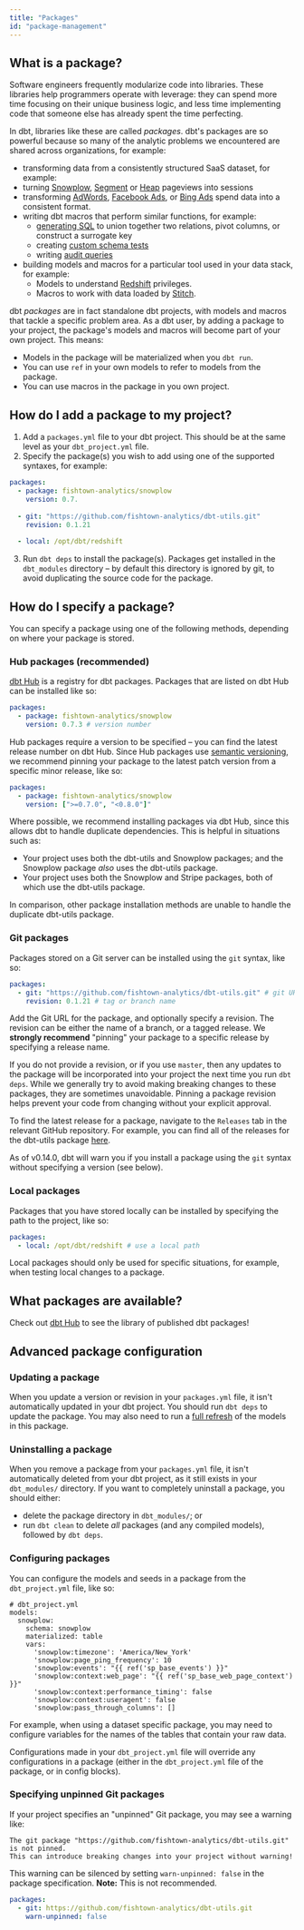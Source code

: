 ```yaml
---
title: "Packages"
id: "package-management"
---
```


## What is a package?
Software engineers frequently modularize code into libraries. These libraries help programmers operate with leverage: they can spend more time focusing on their unique business logic, and less time implementing code that someone else has already spent the time perfecting.

In dbt, libraries like these are called _packages_. dbt's packages are so powerful because so many of the analytic problems we encountered are shared across organizations, for example:
* transforming data from a consistently structured SaaS dataset, for example:
 * turning [Snowplow](https://hub.getdbt.com/fishtown-analytics/snowplow/latest/), [Segment](https://hub.getdbt.com/fishtown-analytics/segment/latest/) or [Heap](https://hub.getdbt.com/fishtown-analytics/heap/latest/) pageviews into sessions
  * transforming [AdWords](https://hub.getdbt.com/fishtown-analytics/adwords/latest/), [Facebook Ads](https://hub.getdbt.com/fishtown-analytics/facebook_ads/latest/), or [Bing Ads](https://hub.getdbt.com/fishtown-analytics/bing_ads/latest/) spend data into a consistent format.
* writing dbt macros that perform similar functions, for example:
  * [generating SQL](https://github.com/fishtown-analytics/dbt-utils#sql-helpers) to union together two relations, pivot columns, or construct a surrogate key
  * creating [custom schema tests](https://github.com/fishtown-analytics/dbt-utils#schema-tests)
  * writing [audit queries](https://hub.getdbt.com/fishtown-analytics/audit_helper/latest/)
* building models and macros for a particular tool used in your data stack, for example:
  * Models to understand [Redshift](https://hub.getdbt.com/fishtown-analytics/redshift/latest/) privileges.
  * Macros to work with data loaded by [Stitch](https://hub.getdbt.com/fishtown-analytics/stitch_utils/latest/).

dbt _packages_ are in fact standalone dbt projects, with models and macros that tackle a specific problem area. As a dbt user, by adding a package to your project, the package's models and macros will become part of your own project. This means:
* Models in the package will be materialized when you `dbt run`.
* You can use `ref` in your own models to refer to models from the package.
* You can use macros in the package in you own project.

## How do I add a package to my project?
1. Add a `packages.yml` file to your dbt project. This should be at the same level as your `dbt_project.yml` file.
2. Specify the package(s) you wish to add using one of the supported syntaxes, for example:

<File name='packages.yml'>

```yaml
packages:
  - package: fishtown-analytics/snowplow
    version: 0.7.
    
  - git: "https://github.com/fishtown-analytics/dbt-utils.git"
    revision: 0.1.21
    
  - local: /opt/dbt/redshift
```

</File>

3. Run `dbt deps` to install the package(s). Packages get installed in the `dbt_modules` directory – by default this directory is ignored by git, to avoid duplicating the source code for the package.

## How do I specify a package?
You can specify a package using one of the following methods, depending on where your package is stored.

### Hub packages (recommended)
[dbt Hub](https://hub.getdbt.com) is a registry for dbt packages. Packages that are listed on dbt Hub can be installed like so:

<File name='packages.yml'>

```yaml
packages:
  - package: fishtown-analytics/snowplow
    version: 0.7.3 # version number
```

</File>

Hub packages require a version to be specified – you can find the latest release number on dbt Hub. Since Hub packages use [semantic versioning](https://semver.org/), we recommend pinning your package to the latest patch version from a specific minor release, like so:


```yaml
packages:
  - package: fishtown-analytics/snowplow
    version: [">=0.7.0", "<0.8.0"]"
```

Where possible, we recommend installing packages via dbt Hub, since this allows dbt to handle duplicate dependencies. This is helpful in situations such as:
* Your project uses both the dbt-utils and Snowplow packages; and the Snowplow package _also_ uses the dbt-utils package.
* Your project uses both the Snowplow and Stripe packages, both of which use the dbt-utils package.

In comparison, other package installation methods are unable to handle the duplicate dbt-utils package.

### Git packages
Packages stored on a Git server can be installed using the `git` syntax, like so:


<File name='packages.yml'>

```yaml
packages:
  - git: "https://github.com/fishtown-analytics/dbt-utils.git" # git URL
    revision: 0.1.21 # tag or branch name
```

</File>

Add the Git URL for the package, and optionally specify a revision. The revision can be either the name of a branch, or a tagged release. We **strongly recommend** "pinning" your package to a specific release by specifying a release name.

If you do not provide a revision, or if you use `master`, then any updates to the package will be incorporated into your project the next time you run `dbt deps`. While we generally try to avoid making breaking changes to these packages, they are sometimes unavoidable. Pinning a package revision helps prevent your code from changing without your explicit approval.

To find the latest release for a package, navigate to the `Releases` tab in the relevant GitHub repository. For example, you can find all of the releases for the dbt-utils package [here](https://github.com/fishtown-analytics/dbt-utils/releases).

As of v0.14.0, dbt will warn you if you install a package using the `git` syntax without specifying a version (see below).

### Local packages
Packages that you have stored locally can be installed by specifying the path to the project, like so:

<File name='packages.yml'>

```yaml
packages:
  - local: /opt/dbt/redshift # use a local path
```

</File>

Local packages should only be used for specific situations, for example, when testing local changes to a package.

## What packages are available?
Check out [dbt Hub](https://hub.getdbt.com) to see the library of published dbt packages!

## Advanced package configuration
### Updating a package
When you update a version or revision in your `packages.yml` file, it isn't automatically updated in your dbt project. You should run `dbt deps` to update the package. You may also need to run a [full refresh](run) of the models in this package.

### Uninstalling a package
When you remove a package from your `packages.yml` file, it isn't automatically deleted from your dbt project, as it still exists in your `dbt_modules/` directory. If you want to completely uninstall a package, you should either:
* delete the package directory in `dbt_modules/`;  or
* run `dbt clean` to delete _all_ packages (and any compiled models), followed by `dbt deps`.

### Configuring packages
You can configure the models and seeds in a package from the `dbt_project.yml` file, like so:
```
# dbt_project.yml
models:
  snowplow:
    schema: snowplow
    materialized: table
    vars:
      'snowplow:timezone': 'America/New_York'
      'snowplow:page_ping_frequency': 10
      'snowplow:events': "{{ ref('sp_base_events') }}"
      'snowplow:context:web_page': "{{ ref('sp_base_web_page_context') }}"
      'snowplow:context:performance_timing': false
      'snowplow:context:useragent': false
      'snowplow:pass_through_columns': []
```
For example, when using a dataset specific package, you may need to configure variables for the names of the tables that contain your raw data.

Configurations made in your `dbt_project.yml` file will override any configurations in a package (either in the `dbt_project.yml` file of the package, or in config blocks).

### Specifying unpinned Git packages
If your project specifies an "unpinned" Git package, you may see a warning like:
```
The git package "https://github.com/fishtown-analytics/dbt-utils.git" is not pinned.
This can introduce breaking changes into your project without warning!
```

This warning can be silenced by setting `warn-unpinned: false` in the package specification. **Note:** This is not recommended.

<File name='packages.yml'>

```yaml
packages:
  - git: https://github.com/fishtown-analytics/dbt-utils.git
    warn-unpinned: false
```

</File>
